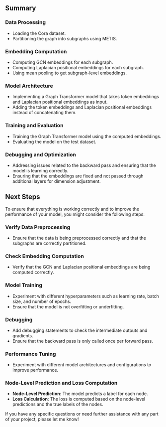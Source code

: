 ## Summary

### Data Processing

- Loading the Cora dataset.
- Partitioning the graph into subgraphs using METIS.

### Embedding Computation

- Computing GCN embeddings for each subgraph.
- Computing Laplacian positional embeddings for each subgraph.
- Using mean pooling to get subgraph-level embeddings.

### Model Architecture

- Implementing a Graph Transformer model that takes token embeddings and Laplacian positional embeddings as input.
- Adding the token embeddings and Laplacian positional embeddings instead of concatenating them.

### Training and Evaluation

- Training the Graph Transformer model using the computed embeddings.
- Evaluating the model on the test dataset.

### Debugging and Optimization

- Addressing issues related to the backward pass and ensuring that the model is learning correctly.
- Ensuring that the embeddings are fixed and not passed through additional layers for dimension adjustment.

## Next Steps

To ensure that everything is working correctly and to improve the performance of your model, you might consider the following steps:

### Verify Data Preprocessing

- Ensure that the data is being preprocessed correctly and that the subgraphs are correctly partitioned.

### Check Embedding Computation

- Verify that the GCN and Laplacian positional embeddings are being computed correctly.

### Model Training

- Experiment with different hyperparameters such as learning rate, batch size, and number of epochs.
- Ensure that the model is not overfitting or underfitting.

### Debugging

- Add debugging statements to check the intermediate outputs and gradients.
- Ensure that the backward pass is only called once per forward pass.

### Performance Tuning

- Experiment with different model architectures and configurations to improve performance.

### Node-Level Prediction and Loss Computation

- **Node-Level Prediction**: The model predicts a label for each node.
- **Loss Calculation**: The loss is computed based on the node-level predictions and the true labels of the nodes.

If you have any specific questions or need further assistance with any part of your project, please let me know!
